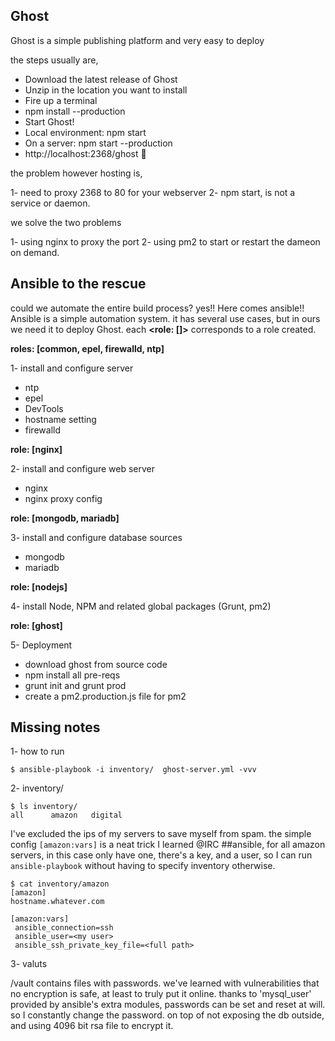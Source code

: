## Ghost
Ghost is a simple publishing platform and very easy to deploy

the steps usually are,

- Download the latest release of Ghost
- Unzip in the location you want to install
- Fire up a terminal
- npm install --production
- Start Ghost!
- Local environment: npm start
- On a server: npm start --production
- http://localhost:2368/ghost :tada:

the problem however hosting is,

1- need to proxy 2368 to 80 for your webserver
2- npm start, is not a service or daemon.

we solve the two problems

1- using nginx to proxy the port
2- using pm2 to start or restart the dameon on demand.

## Ansible to the rescue
could we automate the entire build process? yes!! Here comes ansible!!
Ansible is a simple automation system. it has several use cases,
but in ours we need it to deploy Ghost. each **<role: []>** corresponds to a role created.

**roles: [common, epel, firewalld, ntp]**

1- install and configure server
- ntp
- epel
- DevTools
- hostname setting
- firewalld

**role: [nginx]**

2- install and configure web server
- nginx
- nginx proxy config

**role: [mongodb, mariadb]**

3- install and configure database sources
- mongodb
- mariadb

**role: [nodejs]**

4- install Node, NPM and related global packages (Grunt, pm2)

**role: [ghost]**

5- Deployment
- download ghost from source code
- npm install all pre-reqs
- grunt init and grunt prod
- create a pm2.production.js file for pm2

## Missing notes

1- how to run

```shell
$ ansible-playbook -i inventory/  ghost-server.yml -vvv
```

2- inventory/
```
$ ls inventory/
all      amazon   digital
```

I've excluded the ips of my servers to save myself from spam.
the simple config `[amazon:vars]` is a neat trick I learned @IRC ##ansible, for all amazon servers, in this case only have one, there's a key, and a user, so I can run `ansible-playbook` without having to specify inventory otherwise.

```
$ cat inventory/amazon
[amazon]
hostname.whatever.com

[amazon:vars]
 ansible_connection=ssh
 ansible_user=<my user>
 ansible_ssh_private_key_file=<full path>
```

3- valuts

/vault contains files with passwords. we've learned with vulnerabilities that no encryption is safe, at least to truly put it online. thanks to 'mysql_user' provided by ansible's extra modules, passwords can be set and reset at will. so I constantly change the password. on top of not exposing the db outside, and using 4096 bit rsa file to encrypt it. 
